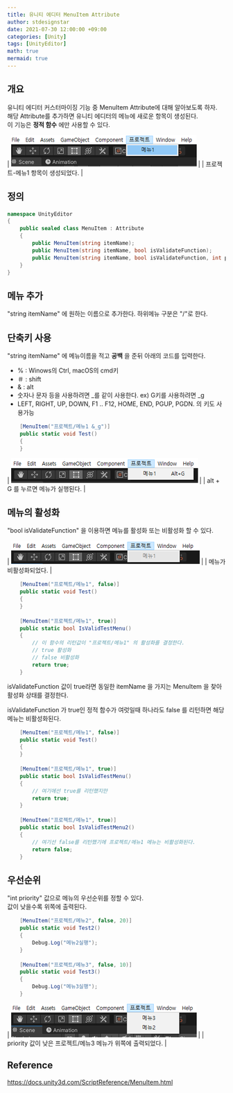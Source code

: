 ```yaml
---
title: 유니티 에디터 MenuItem Attribute
author: stdesignstar
date: 2021-07-30 12:00:00 +09:00
categories: [Unity]
tags: [UnityEditor]
math: true
mermaid: true
---
```


## 개요

유니티 에디터 커스터마이징 기능 중 MenuItem Attribute에 대해 알아보도록 하자.  
해당 Attribute를 추가하면 유니티 에디터의 메뉴에 새로운 항목이 생성된다.  
이 기능은 **정적 함수** 에만 사용할 수 있다.  

| ![](/assets/img/UnityEditor/MenuItem1.png) |
| 프로젝트-메뉴1 항목이 생성되었다. |

## 정의

```cs
namespace UnityEditor
{
    public sealed class MenuItem : Attribute
    {
        public MenuItem(string itemName);
        public MenuItem(string itemName, bool isValidateFunction);
        public MenuItem(string itemName, bool isValidateFunction, int priority);
    }
}
```

## 메뉴 추가  
"string itemName" 에 원하는 이름으로 추가한다. 하위메뉴 구분은 "/"로 한다.  

## 단축키 사용
"string itemName" 에 메뉴이름을 적고 **공백** 을 준뒤 아래의 코드를 입력한다.  


- % :  Winows의 Ctrl, macOS의 cmd키  
- ＃ : shift  
- & : alt  
- 숫자나 문자 등을 사용하려면 _를 같이 사용한다. ex) G키를 사용하려면 _g  
- LEFT, RIGHT, UP, DOWN, F1 .. F12, HOME, END, PGUP, PGDN. 의 키도 사용가능  

```cs
    [MenuItem("프로젝트/메뉴1 &_g")]
    public static void Test()
    {
    }
```

| ![](/assets/img/UnityEditor/MenuItem4.png) |
| alt + G 를 누르면 메뉴가 실행된다. |


## 메뉴의 활성화
"bool isValidateFunction" 을 이용하면 메뉴를 활성화 또는 비활성화 할 수 있다.

| ![](/assets/img/UnityEditor/MenuItem2.png) |
| 메뉴가 비활성화되었다. |

```cs
    [MenuItem("프로젝트/메뉴1", false)]
    public static void Test()
    {
    }

    [MenuItem("프로젝트/메뉴1", true)]
    public static bool IsValidTestMenu()
    {
        // 이 함수의 리턴값이 "프로젝트/메뉴1" 의 활성화를 결정한다.
        // true 활성화
        // false 비활성화
        return true;
    }
```

isValidateFunction 값이 true라면 동일한 itemName 을 가지는 MenuItem 을 찾아 활성화 상태를 결정한다.  


isValidateFunction 가 true인 정적 함수가 여럿일때 하나라도 false 를 리턴하면 해당 메뉴는 비활성화된다.  

```cs
    [MenuItem("프로젝트/메뉴1", false)]
    public static void Test()
    {
    }

    [MenuItem("프로젝트/메뉴1", true)]
    public static bool IsValidTestMenu()
    {
        // 여기에선 true를 리턴했지만
        return true;
    }

    [MenuItem("프로젝트/메뉴1", true)]
    public static bool IsValidTestMenu2()
    {
        // 여기선 false를 리턴했기에 프로젝트/메뉴1 메뉴는 비활성화된다.
        return false;
    }
```

## 우선순위
"int priority" 값으로 메뉴의 우선순위를 정할 수 있다.  
값이 낮을수록 위쪽에 출력된다.  

```cs
    [MenuItem("프로젝트/메뉴2", false, 20)]
    public static void Test2()
    {
        Debug.Log("메뉴2실행");
    }

    [MenuItem("프로젝트/메뉴3", false, 10)]
    public static void Test3()
    {
        Debug.Log("메뉴3실행");
    }
```

| ![](/assets/img/UnityEditor/MenuItem3.png) |
| priority 값이 낮은 프로젝트/메뉴3 메뉴가 위쪽에 출력되었다. |

## Reference
https://docs.unity3d.com/ScriptReference/MenuItem.html  

